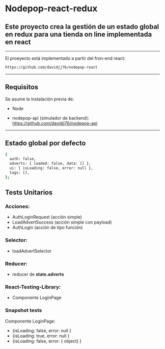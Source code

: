 # Nodepop-react-redux

## Este proyecto crea la gestión de un estado global en redux para una tienda on line implementada en react

---

El proeyecto está implementado a partir del fron-end react:

```sh
https://github.com/davidjj76/nodepop-react
```

---

## Requisitos

Se asume la instalación previa de:

- Node

- nodepop-api (simulador de backend): https://github.com/davidjj76/nodepop-api

---

## Estado global por defecto

```sh
{
  auth: false,
  adverts: { loaded: false, data: [] },
  ui: { isLoading: false, error: null },
  tags: [],
};
```


## Tests Unitarios

### Acciones:

- AuthLoginRequest (acción simple)
- LoadAdvertSuccess (acción simple con payload)
- AuthLogin (acción de tipo función)

### Selector:

- loadAdvertSelector

### Reducer:

- reducer de **state.adverts**

### React-Testing-Library:

- Componente LoginPage

### Snapshot tests

Componente LoginPage:

- {isLoading: false, error: null }
- {isLoading: true, error: null }
- {isLoading: false, error: { object} }
